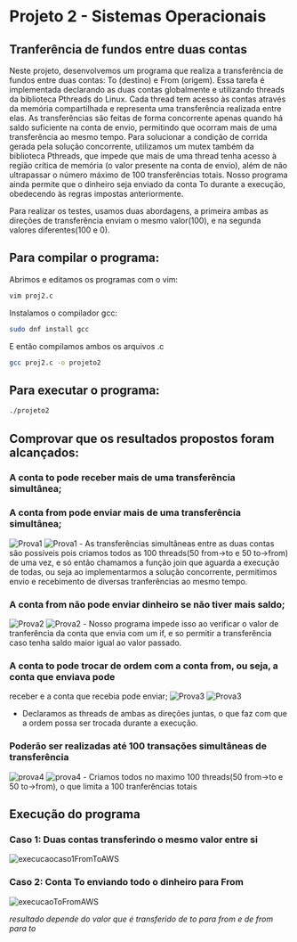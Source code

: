 # Projeto 2 - Sistemas Operacionais
## Tranferência de fundos entre duas contas

Neste projeto, desenvolvemos um programa que realiza a transferência de fundos entre duas contas: To (destino) e From (origem). Essa tarefa é implementada declarando as duas contas globalmente e utilizando threads da biblioteca Pthreads do Linux. Cada thread tem acesso às contas através da memória compartilhada e representa uma transferência realizada entre elas. As transferências são feitas de forma concorrente apenas quando há saldo suficiente na conta de envio, permitindo que ocorram mais de uma transferência ao mesmo tempo. Para solucionar a condição de corrida gerada pela solução concorrente, utilizamos um mutex também da biblioteca Pthreads, que impede que mais de uma thread tenha acesso à região crítica de memória (o valor presente na conta de envio), além de não ultrapassar o número máximo de 100 transferências totais. Nosso programa ainda permite que o dinheiro seja enviado da conta To durante a execução, obedecendo às regras impostas anteriormente.

Para realizar os testes, usamos duas abordagens, a primeira ambas as direções de transferência enviam o mesmo valor(100), e na segunda valores diferentes(100 e 0).

## Para compilar o programa: 
Abrimos e editamos os programas com o vim:
```bash
vim proj2.c
```
Instalamos o compilador gcc:
```bash
sudo dnf install gcc
```
E então compilamos ambos os arquivos .c
```bash
gcc proj2.c -o projeto2
```

## Para executar o programa:
```bash
./projeto2
```
## Comprovar que os resultados propostos foram alcançados:

### A conta to pode receber mais de uma transferência simultânea;
### A conta from pode enviar mais de uma transferência simultânea;

<img src="https://i.imgur.com/3RZm2oE.png" alt="Prova1">
<img src="https://i.imgur.com/Si5SOh7.png" alt="Prova1">
- As transferências simultâneas entre as duas contas são possíveis pois criamos todos as 100 threads(50 from->to e 50 to->from) de uma vez, e só então chamamos a função join que aguarda a execução de todas, ou seja ao implementarmos a solução concorrente, permitimos envio e recebimento de diversas tranferências ao mesmo tempo.


### A conta from não pode enviar dinheiro se não tiver mais saldo;
<img src="https://i.imgur.com/YZUKvWC.png" alt="Prova2">
<img src="https://i.imgur.com/AW8Yxnf.png" alt="Prova2">
- Nosso programa impede isso ao verificar o valor de tranferência da conta que envia com um if, e so permitir a transferência caso tenha saldo maior igual ao valor passado.


### A conta to pode trocar de ordem com a conta from, ou seja, a conta que enviava pode
receber e a conta que recebia pode enviar;
<img src="https://i.imgur.com/3RZm2oE.png" alt="Prova3">
<img src="https://i.imgur.com/Si5SOh7.png" alt="Prova3">
- Declaramos as threads de ambas as direções juntas, o que faz com que a ordem possa ser trocada durante a execução.


### Poderão ser realizadas até 100 transações simultâneas de transferência
<img src="https://i.imgur.com/16JuIwX.png" alt="prova4">
<img src="https://i.imgur.com/wlGxEHT.png" alt="prova4">
- Criamos todos no maximo 100 threads(50 from->to e 50 to->from), o que limita a 100 tranferências totais


## Execução do programa
### Caso 1: Duas contas transferindo o mesmo valor entre si
<img src="https://i.imgur.com/wlGxEHT.png" alt="execucaocaso1FromToAWS">

### Caso 2: Conta To enviando todo o dinheiro para From
<img src="https://i.imgur.com/7OI4xQP.png" alt="execucaoToFromAWS">

*resultado depende do valor que é transferido de to para from e de from para to*
